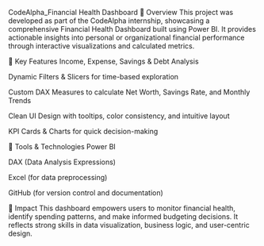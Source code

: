 CodeAlpha_Financial Health Dashboard
🔹 Overview
This project was developed as part of the CodeAlpha internship, showcasing a comprehensive Financial Health Dashboard built using Power BI. It provides actionable insights into personal or organizational financial performance through interactive visualizations and calculated metrics.

🔹 Key Features
Income, Expense, Savings & Debt Analysis

Dynamic Filters & Slicers for time-based exploration

Custom DAX Measures to calculate Net Worth, Savings Rate, and Monthly Trends

Clean UI Design with tooltips, color consistency, and intuitive layout

KPI Cards & Charts for quick decision-making

🔹 Tools & Technologies
Power BI

DAX (Data Analysis Expressions)

Excel (for data preprocessing)

GitHub (for version control and documentation)

🔹 Impact
This dashboard empowers users to monitor financial health, identify spending patterns, and make informed budgeting decisions. It reflects strong skills in data visualization, business logic, and user-centric design.
